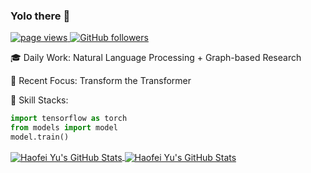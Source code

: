 ### Yolo there 👋

<p align="left">
  <a href="https://github.com/lwaefkjlk/lwaekfjlk">
    <img src="https://komarev.com/ghpvc/?username=lwaekfjlk" alt="page views" />
  </a>
  <a href="https://github.com/lwaekfjlk?tab=followers">
    <img alt="GitHub followers" src="https://img.shields.io/github/followers/MacroPower?color=green&logo=github">
  </a>
</p>

🎓 Daily Work: Natural Language Processing + Graph-based Research

🤗 Recent Focus:
Transform the Transformer

🔨 Skill Stacks:
```python
import tensorflow as torch
from models import model
model.train()
```

<a href="https://github.com/lwaekfjlk/lwaekfjlk">
  <img align="center" src="https://github-readme-stats.vercel.app/api/top-langs/?username=lwaekfjlk&hide=c%2B%2B,c,html&title_color=6aa6f8&text_color=8a919a&icon_color=6aa6f8&bg_color=0e1116" alt="Haofei Yu's GitHub Stats" />
</a>

<a href="https://github.com/lwaekfjlk/lwaekfjlk">
  <img align="center" src="https://github-readme-stats.vercel.app/api?username=lwaekfjlk&show_icons=true&line_height=27&count_private=true&title_color=6aa6f8&text_color=8a919a&icon_color=6aa6f8&bg_color=0e1116" alt="Haofei Yu's GitHub Stats" />
</a>

